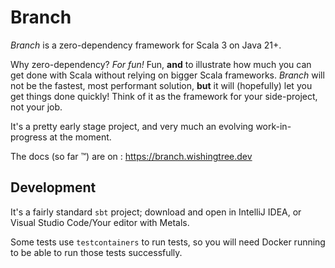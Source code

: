 # Branch

*Branch* is a zero-dependency framework for Scala 3 on Java 21+.

Why zero-dependency? *For fun!* Fun, **and** to illustrate how much you can get done with Scala without relying on
bigger Scala frameworks. *Branch* will not be the fastest, most performant solution, **but** it will (hopefully) let you
get things done quickly! Think of it as the framework for your side-project, not your job.

It's a pretty early stage project, and very much an evolving work-in-progress at the moment.

The docs (so far ™️) are on : https://branch.wishingtree.dev

## Development

It's a fairly standard `sbt` project; download and open in IntelliJ IDEA, or Visual Studio Code/Your editor with
Metals.

Some tests use `testcontainers` to run tests, so you will need Docker running to be able to run those tests
successfully.
